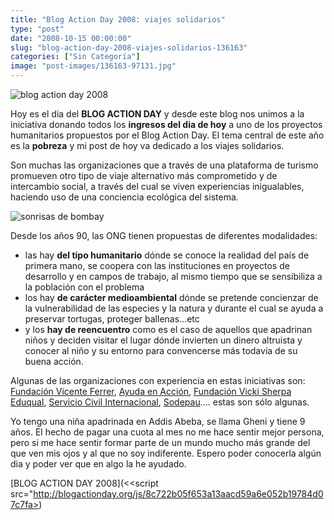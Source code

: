 ```yaml
---
title: "Blog Action Day 2008: viajes solidarios"
type: "post"
date: "2008-10-15 00:00:00"
slug: "blog-action-day-2008-viajes-solidarios-136163"
categories: ["Sin Categoría"]
image: "post-images/136163-97131.jpg"
---
```


![blog action day 2008](post-images/136163-97131.jpg "blog action day 2008")

Hoy es el dia del **BLOG ACTION DAY** y desde este blog nos unimos a la iniciativa donando todos los **ingresos del dia de hoy** a uno de los proyectos humanitarios propuestos por el Blog Action Day. El tema central de este año es la **pobreza** y mi post de hoy va dedicado a los viajes solidarios.

Son muchas las organizaciones que a través de una plataforma de turismo promueven otro tipo de viaje alternativo más comprometido y de intercambio social, a través del cual se viven experiencias inigualables, haciendo uso de una conciencia ecológica del sistema.

![sonrisas de bombay](post-images/136163-97130.jpg "sonrisas de bombay")

Desde los años 90, las ONG tienen propuestas de diferentes modalidades:

- las hay **del tipo humanitario** dónde se conoce la realidad del país de primera mano, se coopera con las instituciones en proyectos de desarrollo y en campos de trabajo, al mismo tiempo que se sensibiliza a la población con el problema
- los hay **de carácter medioambiental** dónde se pretende concienzar de la vulnerabilidad de las especies y la natura y durante el cual se ayuda a preservar tortugas, proteger ballenas...etc
- y los **hay de reencuentro** como es el caso de aquellos que apadrinan niños y deciden visitar el lugar dónde invierten un dinero altruista y conocer al niño y su entorno para convencerse más todavía de su buena acción.

Algunas de las organizaciones con experiencia en estas iniciativas son: [Fundación Vicente Ferrer](http://www.fundacionvicenteferrer.org/esp/index.php), [Ayuda en Acción](http://www.ayudaenaccion.org/), [Fundación Vicki Sherpa Eduqual](http://www.eduqual.org/), [Servicio Civil Internacional](http://www.ongsci.org/es/index.php), [Sodepau](http://www.sodepau.org/spip/).... estas son sólo algunas.

Yo tengo una niña apadrinada en Addis Abeba, se llama Gheni y tiene 9 años. El hecho de pagar una cuota al mes no me hace sentir mejor persona, pero si me hace sentir formar parte de un mundo mucho más grande del que ven mis ojos y al que no soy indiferente. Espero poder conocerla algún dia y poder ver que en algo la he ayudado.

[BLOG ACTION DAY 2008](<<script src="http://blogactionday.org/js/8c722b05f653a13aacd59a6e052b19784d07c7fa>)